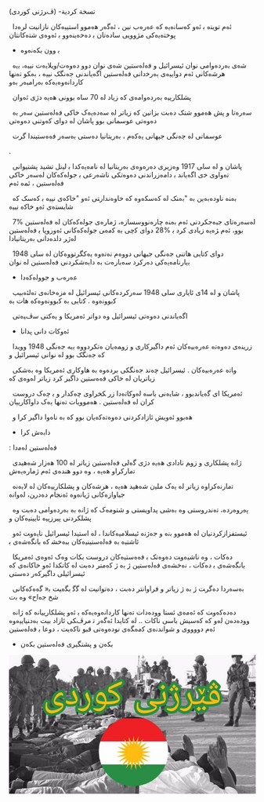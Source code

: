 ﻿(ﻧﺴﺨﺔ ﻛﺮدﯾﺔ- (ڤ ﺮژﻧﯽ ﮐﻮردی

` `ﺋەم ﺗﻮﯾﺘە ﺑ  ﺋەو ﮐەﺳﺎﻧەﯾە ﮐە ﻋەرەب ﻧﯿﻦ ، ﺋەﮔەر ﻫەﻣﻮو  اﺳﺘﯿﯿەﮐﺎن ﻧﺎزاﻧﯿﺖ ﻟ ﺮەدا ﭘﻮﺧﺘەﯾەﮐﯽ ﻣ ﮋووﯾﯽ ﺳﺎدەﺗﺎن ﺑ  دەﺧەﯾﻨە وو ﺑ  ﺋەوەی ﺷﺘەﮐﺎﻧﺘﺎن

- ﺑ   وون ﺑﮑەﻧەوە

` `ﺷە ی ﺑەردەواﻣﯽ ﻧ ﻮان ﺋﯿﺴﺮاﺋﯿﻞ و ﻓەﻟەﺳﺘﯿﻦ ﺷە ی ﻧ ﻮان دوو دەو ەت/وﯾﻼﯾەت ﻧﯿﯿە، ﺑ ﯾە ﻫ ﺮﺷەﮐﺎﻧﯽ ﺋەم دواﯾﯿەی ﺑەرﺧ داﻧﯽ ﻓەﻟەﺳﺘﯿﻦ  اﮔەﯾﺎﻧﺪﻧﯽ ﺟەﻧﮕ ﮏ ﻧﯿﯿە ، ﺑە ﮑﻮ ﺗەﻧﻬﺎ ﮐﺎرداﻧەوەﯾەﮐە ﺑەراﻣﺒەر ﺑەو

` `ﭘ ﺸﻠ ﮑﺎرﯾﯿە ﺑەردەواﻣەی ﮐە زﯾﺎد ﻟە 70 ﺳﺎ ە ﺑﻮوﻧﯽ ﻫەﯾە دژی ﺋەوان

` `ﺳەرەﺗﺎ و ﭘ ﺶ ﻫەﻣﻮو ﺷﺘ ﮏ دەﺑ ﺖ ﺑﺰاﻧﯿﻦ ﮐە زﯾﺎﺗﺮ ﻟە ﺳەدەﯾەک ﺧﺎﮐﯽ ﻓەﻟەﺳﺘﯿﻦ ﺳەر ﺑە دەو ەﺗﯽ ﻋﻮﺳﻤﺎﻧﯽ ﺑﻮو ﭘﺎﺷﺎن ﻟە دوای ﮐەوﺗﻨﯽ دەو ەﺗﯽ

` `ﻋﻮﺳﻤﺎﻧﯽ ﻟە ﺟەﻧﮕﯽ ﺟﯿﻬﺎﻧﯽ ﯾەﮐەم ، ﺑەرﯾﺘﺎﻧﯿﺎ دەﺳﺘﯽ ﺑەﺳەر ﻓە ەﺳﺘﯿﻨﺪا ﮔﺮت

.

` `ﭘﺎﺷﺎن و ﻟە ﺳﺎ ﯽ 1917 وەزﯾﺮی دەرەوەی ﺑەرﯾﺘﺎﻧﯿﺎ ﻟە ﻧﺎﻣەﯾەﮐﺪا ﺑ  ﻟﯿ ﻧ ﻞ   ﺗﺸﯿ ﺪ ﭘﺸﺘﯿﻮاﻧﯽ ﺗەواوی ﺧ ی  اﮔەﯾﺎﻧﺪ ﺑ  داﻣەزراﻧﺪﻧﯽ دەو ەﺗ ﮑﯽ ﻧﺎﺷەرﻋﯽ ﺑ  ﺟﻮﻟەﮐەﮐﺎن ﻟەﺳەر ﺧﺎﮐﯽ ﻓەﻟەﺳﺘﯿﻦ ، ﺋ ﻤە ﺋەم

` `ﺑە  ﻨە ﻧﺎودەﺑەﯾﻦ ﺑە "ﺑە  ﻨ ﮏ ﻟە ﮐەﺳ ﮑەوە ﮐە ﺧﺎوەﻧﺪار ﺘﯽ ﺋەو "ﺧﺎﮐەی ﻧﯿﯿە ﺑ  ﮐەﺳ ﮏ ﮐە ﺷﺎﯾﺴﺘەی ﺋەو ﺧﺎﮐە ﻧﯿﯿە

` `ﻟەﺳەرەﺗﺎی ﺟ ﺒەﺟ ﮑﺮدﻧﯽ ﺋەم ﺑە  ﻨە ﭼﺎرەﻧﻮوﺳﺴﺎزە، ژﻣﺎرەی ﺟﻮﻟەﮐەﮐﺎن ﻟە ﻓەﻟەﺳﺘﯿﻦ %7 ﺑﻮو، ﺋەم   ﮋەﯾە زﯾﺎدی ﮐﺮد ﺑ  %28 دوای ﮐ ﭼﯽ ﺑە ﮐ ﻣە ﯽ ﺟﻮﻟەﮐەﮐﺎﻧﯽ ﺋەوروﭘﺎ ﺑ  ﻓەﻟەﺳﺘﯿﻦ ﻟەژ ﺮ دا ﺪەداﻧﯽ ﺑەرﯾﺘﺎﻧﯿﺎدا

` `دوای ﮐ ﺗﺎﯾﯽ ﻫﺎﺗﻨﯽ ﺟەﻧﮕﯽ ﺟﯿﻬﺎﻧﯽ دووەم ﻧەﺗەوە ﯾەﮐﮕﺮﺗﻮوەﮐﺎن ﻟە ﺳﺎ ﯽ 1948 ﺑ ﯾﺎرﻧﺎﻣەﯾەﮐﯽ دەرﮐﺮد ﺳەﺑﺎرەت ﺑە داﺑەﺷﮑﺮدﻧﯽ ﻓەﻟەﺳﺘﯿﻦ ﻟە ﻧ ﻮان

- ﻋەرەب و ﺟﻮوﻟەﮐەدا

` `ﭘﺎﺷﺎن و ﻟە 14ی ﺋﺎﯾﺎری ﺳﺎ ﯽ 1948 ﺳەرﮐﺮدەﮐﺎﻧﯽ ﺋﯿﺴﺮاﺋﯿﻞ ﻟە ﻣ زەﺧﺎﻧەی ﺗەﻟﺌەﺑﯿﺐ ﮐ ﺑﻮوﻧەوە . ﮐ ﺗﺎﯾﯽ ﺑە ﮐ ﺑﻮوﻧەوەﮐە ﻫﺎت ﺑە

` ` اﮔەﯾﺎﻧﺪﻧﯽ دەو ەﺗﯽ ﺋﯿﺴﺮاﺋﯿﻞ وە دواﺗﺮ ﺋەﻣﺮﯾﮑﺎ و ﯾەﮐ ﺘﯽ ﺳ ڤﯿەﺗﯽ

- ﺋەوﮐﺎت داﻧﯽ ﭘ ﺪاﻧﺎ

` `ز رﯾﻨەی دەو ەﺗە ﻋەرەﺑﯿەﮐﺎن ﺋەم داﮔﯿﺮﮐﺎری و زو ﻤەﯾﺎن  ەﺗﮑﺮدووە ﺑ ﯾﻪ ﺟەﻧﮕﯽ 1948  ووﯾﺪا ﮐە ﺟەﻧﮕ ﮏ ﺑﻮو ﻟە ﻧ ﻮاﻧﯽ ﺋﯿﺴﺮاﺋﯿﻞ و

` `و ﺎﺗە ﻋەرەﺑﯿەﮐﺎن . ﺋﯿﺴﺮاﺋﯿﻞ ﭼەﻧﺪ ﺟەﻧﮕ ﮑﯽ ﺑﺮدەوە ﺑە ﻫﺎوﮐﺎری ﺋەﻣﺮﯾﮑﺎ وە ﺑەﺷ ﮑﯽ زﯾﺎﺗﺮﯾﺎن ﻟە ﺧﺎﮐﯽ ﻓە ەﺳﺘﯿﻦ داﮔﯿﺮ ﮐﺮد زﯾﺎﺗﺮ ﻟەوەی ﮐە

` `ﺋەﻣﺮﯾﮑﺎ  ای ﮔەﯾﺎﻧﺪﺑﻮو ، ﺷﺎﯾەﻧﯽ ﺑﺎﺳە ﻟەوﮐﺎﺗەدا ز ر   ﮑﺨﺮاوی ﭼەﮐﺪار و ﺑ  ﭼەک دروﺳﺖ ﮐﺮان ﻟە ﻓەﻟەﺳﺘﯿﻦ . ﻫەﻣﻮوﯾﺎت ﺗەﻧﻬﺎ ﯾەک داواﮐﺎرﯾﯿﺎن

` `ﻫەﺑﻮو ﺋەوﯾﺶ ﺋﺎزادﮐﺮدﻧﯽ دەو ەﺗەﮐەﯾﺎن ﺑﻮو ﮐە ﺑە ﻧﺎ ەوا داﮔﯿﺮ ﮐﺮا و

- داﺑەش ﮐﺮا

: ﻓەﻟەﺳﺘﯿﻦ ﻟەﻣ  دا

` `  ژاﻧە ﭘ ﺸ ﻠﮑﺎری و زو ﻢ ﻧﺎدادی ﻫەﯾە دژی ﮔەﻟﯽ ﻓەﻟەﺳﺘﯿﻦ زﯾﺎﺗﺮ ﻟە 100 ﻫەزار ﺷەﻫﯿﺪی ﺗ ﻣﺎرﮐﺮاو ﻫەﯾە ، وە دوو ﻫ ﻨﺪەی ﺋەم ژﻣﺎرەﯾەش

` `ﺗ ﻣﺎرﻧەﮐﺮاوە زﯾﺎﺗﺮ ﻟە ﯾەک ﻣﻠﯿ ن ﺷەﻫﯿﺪ ﻫەﯾە ، ﻫ ﺮﺷەﮐﺎن و ﭘ ﺸ ﻠﮑﺎرﯾﯿەﮐﺎن ﻟە ﻻﯾەﻧە ﺟﯿﺎوازەﮐﺎﻧﯽ ژﯾﺎﻧەوە ﺋەﻧﺠﺎم دەدر ﻦ، ﻟەواﻧە

` `ﭘەروەردە، ﺗەﻧﺪروﺳﺘﯽ وە ﺑەﺷﯽ ﭘ ﺪاوﯾﺴﺘﯽ و ﺷﺘﻮﻣەک ﮐە   ژاﻧە ﺑە ﺑەردەواﻣﯽ دەﺑ  ﺖ وە ﭘ ﺸ ﻠﮑﺮدﻧﯽ ﭘﯿﺮ زﯾﯿە ﺋﺎﯾﯿﻨﯿەﮐﺎن و

` `ﺋﯿﺴﺘﻔﺰازﮐﺮدﻧﯿﺎن ﻟە ﻫەﻣﻮو ﺑ ﻧە و ﺟەژﻧە ﺋﯿﺴﻼﻣﯿەﮐﺎﻧﺪا ، ﻟە  اﺳﺘﯿﺪا ﺋﯿﺴﺮاﺋﯿﻞ ﻧﺎﯾەو ﺖ ﺋەو ﺋﺎﺷﺘﯿە ﺑە ﻓەﻟەﺳﺘﯿﻨﯿەﮐﺎن ﺑﺒەﺧﺸ  ﮐە ﺑﺎﻧﮕەﺷەی ﺑ 

` `دەﮐﺎت ، وە ﻧﺎﺷﯿەو ﺖ دەو ەﺗ ﮏ ﺑ  ﻓە ەﺳﺘﯿەﮐﺎن دروﺳﺖ ﺑﮑﺎت وەک ﺋەوەی ﺋەﻣﺮﯾﮑﺎ ﺑﺎﻧﮕەﺷەی ﺑ  دەﮐﺎت ، ﻧەﺧﺸەی ﻓەﻟەﺳﺘﯿﻦ   ژ ﺑە   ژ ﮐەﻣﺘﺮ دەﺑ ﺖ ﻟە ﮐﺎﺗ ﮑﺪا ﺋەو ﺧﺎﮐﺎﻧەی ﮐە ﺋﯿﺴﺮاﺋﯿﻠﯽ داﮔﯿﺮﮐەر دەﺳﺘﯽ

` `ﺑەﺳەردا دەﮔﺮ ﺖ   ژ ﺑە   ژ زﯾﺎﺗﺮ و ﻓﺮاواﻧﺘﺮ دەﺑ ﺖ ، دەﺗﻮاﻧﯿﺖ ﻟە ﮔ ﮔ  ﺑﮕە  ﯿﺖ ﺑ « ﮔە ەﮐەﮐﺎﻧﯽ ﺷ ﺦ ﺟە اح» وە ﺑ ت

` `دەدەﮐەو ﺖ ﮐە ﺋەﻣەی ﺋ ﺴﺘﺎ  وودەدات ﺗەﻧﻬﺎ ﮐﺎرداﻧەوەﯾەﮐە ﺑ  ﺋەو ﭘ ﺸ ﻠﮑﺎرﯾﯿﺎﻧە ﮐە   ژاﻧە  وودەدەن ﻟەو  ﮐە ﮐەﺳﯿﺶ ﺑﺎﺳﯽ ﻧﺎﮐﺎت .. ﻟە ﮐ ﺗﺎﯾﺪا ﺋەﮔەر ﺗ  ﻣﺮ ڤ ﮑﯽ ﺋﺎزاد ﺑﯿﺖ ﺑەد ﻨﯿﺎﯾﯿەوە ﺋەم دوو ووی و ﺷ ﻮاﻧﺪﻧەی ﮐ ﻣە ﮕەی ﻧ ﻮدەو ەﺗﯽ ﻗﺒﻮ  ﻧﺎﮐەﯾﺖ ، دوﻋﺎ ﺑ  ﻓەﻟەﺳﺘﯿﻦ

- ﺑﮑەن و ﭘﺸﺘﮕﯿﺮی ﻓەﻟەﺳﺘﯿﻦ ﺑﮑەن

![](002.jpeg)
